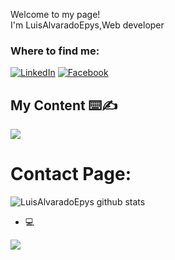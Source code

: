 <p>Welcome to my page! </br> I'm LuisAlvaradoEpys,Web developer <br/></p>
<h3>Where to find me:</h3>


<a href="https://www.linkedin.com/in/alejandrodev/" target="_blank"><img alt="LinkedIn" src="https://img.shields.io/badge/linkedin-%230077B5.svg?&style=for-the-badge&logo=linkedin&logoColor=white" /></a> 
<a href="https://www.facebook.com/luis.alvarado.16547" target="_blank"><img alt="Facebook" src="https://img.shields.io/badge/facebook-%230077B5.svg?&style=for-the-badge&logo=facebook&logoColor=white" /></a>
  
  
##  My Content ⌨️✍
  <a href="https://www.instagram.com/pysongdev/"><img src="https://img.shields.io/badge/-@yeoudev-03a57a?style=flat&labelColor=03a57a&logo=Medium"></a>
</p>


# Contact Page:


![LuisAlvaradoEpys github stats](https://github-readme-stats.vercel.app/api?username=LuisAlvaradoEpys&show_icons=true)

- 💻

![](https://media0.giphy.com/media/Y4ak9Ki2GZCbJxAnJD/source.gif)





<!--
**LuisAlvaradoEpys/LuisAlvaradoEpys** is a ✨ _special_ ✨ repository because its `README.md` (this file) appears on your GitHub profile.

Here are some ideas to get you started:

- 🔭 I’m currently working on ...
- 🌱 I’m currently learning ...
- 👯 I’m looking to collaborate on ...
- 🤔 I’m looking for help with ...
- 💬 Ask me about ...
- 📫 How to reach me: ...
- 😄 Pronouns: ...
- ⚡ Fun fact: ...
-->
